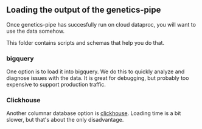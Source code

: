 ## Loading the output of the genetics-pipe

Once genetics-pipe has succesfully run on cloud dataproc, you will want to use the data somehow.

This folder contains scripts and schemas that help you do that.

### bigquery
One option is to load it into bigquery. We do this to quickly analyze and diagnose issues with the data. It is great for debugging, but probably too expensive to support production traffic.

### Clickhouse
Another columnar database option is [clickhouse](https://clickhouse.yandex/). Loading time is a bit slower, but that's about the only disadvantage.
